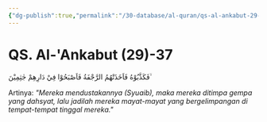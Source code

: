 ```yaml
---
{"dg-publish":true,"permalink":"/30-database/al-quran/qs-al-ankabut-29-37/"}
---
```



# QS. Al-'Ankabut (29)-37
فَكَذَّبُوْهُ فَاَخَذَتْهُمُ الرَّجْفَةُ فَاَصْبَحُوْا فِيْ دَارِهِمْ جٰثِمِيْنَ ۙ

Artinya: *"Mereka mendustakannya (Syuaib), maka mereka ditimpa gempa yang dahsyat, lalu jadilah mereka mayat-mayat yang bergelimpangan di tempat-tempat tinggal mereka."*
